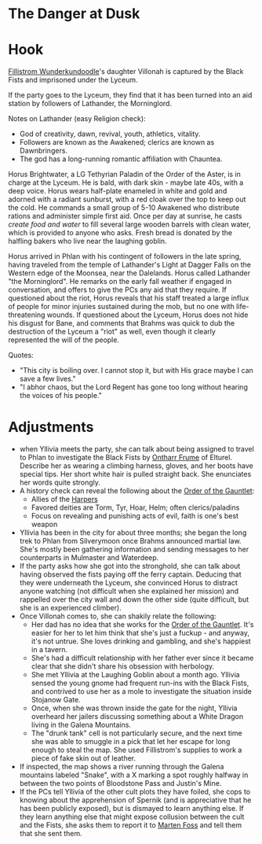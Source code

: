 # The Danger at Dusk

# Hook

[Fillistrom Wunderkundoodle](../npcs/Fillistrom%20Wunderkundoodle.md)'s daughter Villonah is captured by the Black Fists and imprisoned under the Lyceum.

If the party goes to the Lyceum, they find that it has been turned into an aid station by followers of Lathander, the Morninglord. 

Notes on Lathander (easy Religion check):

- God of creativity, dawn, revival, youth, athletics, vitality.
- Followers are known as the Awakened; clerics are known as Dawnbringers.
- The god has a long-running romantic affiliation with Chauntea.

Horus Brightwater, a LG Tethyrian Paladin of the Order of the Aster, is in charge at the Lyceum. He is bald, with dark skin - maybe late 40s, with a deep voice. Horus wears half-plate enameled in white and gold and adorned with a radiant sunburst, with a red cloak over the top to keep out the cold. He commands a small group of 5-10 Awakened who distribute rations and administer simple first aid. Once per day at sunrise, he casts *create food and water* to fill several large wooden barrels with clean water, which is provided to anyone who asks. Fresh bread is donated by the halfling bakers who live near the laughing goblin.

Horus arrived in Phlan with his contingent of followers in the late spring, having traveled from the temple of Lathander's Light at Dagger Falls on the Western edge of the Moonsea, near the Dalelands. Horus called Lathander "the Morninglord". He remarks on the early fall weather if engaged in conversation, and offers to give the PCs any aid that they require. If questioned about the riot, Horus reveals that his staff treated a large influx of people for minor injuries sustained during the mob, but no one with life-threatening wounds. If questioned about the Lyceum, Horus does not hide his disgust for Bane, and comments that Brahms was quick to dub the destruction of the Lyceum a "riot" as well, even though it clearly represented the will of the people.

Quotes:

- "This city is boiling over. I cannot stop it, but with His grace maybe I can save a few lives."
- "I abhor chaos, but the Lord Regent has gone too long without hearing the voices of his people."

# Adjustments

- when Yllivia meets the party, she can talk about being assigned to travel to Phlan to investigate the Black Fists by [Ontharr Frume](../npcs/Ontharr%20Frume.md) of Elturel. Describe her as wearing a climbing harness, gloves, and her boots have special tips. Her short white hair is pulled straight back. She enunciates her words quite strongly.
- A history check can reveal the following about the [Order of the Gauntlet](../factions/Order%20of%20the%20Gauntlet.md):
    - Allies of the [Harpers](../factions/Harpers.md)
    - Favored deities are Torm, Tyr, Hoar, Helm; often clerics/paladins
    - Focus on revealing and punishing acts of evil, faith is one's best weapon
- Yllivia has been in the city for about three months; she began the long trek to Phlan from Silverymoon once Brahms announced martial law. She's mostly been gathering information and sending messages to her counterparts in Mulmaster and Waterdeep.
- If the party asks how she got into the stronghold, she can talk about having observed the fists paying off the ferry captain. Deducing that they were underneath the Lyceum, she convinced Horus to distract anyone watching (not difficult when she explained her mission) and rappelled over the city wall and down the other side (quite difficult, but she is an experienced climber).
- Once Villonah comes to, she can shakily relate the following:
    - Her dad has no idea that she works for the [Order of the Gauntlet](../factions/Order%20of%20the%20Gauntlet.md). It's easier for her to let him think that she's just a fuckup - and anyway, it's not untrue. She loves drinking and gambling, and she's happiest in a tavern.
    - She's had a difficult relationship with her father ever since it became clear that she didn't share his obsession with herbology.
    - She met Yllivia at the Laughing Goblin about a month ago. Yllivia sensed the young gnome had frequent run-ins with the Black Fists, and contrived to use her as a mole to investigate the situation inside Stojanow Gate.
    - Once, when she was thrown inside the gate for the night, Yllivia overheard her jailers discussing something about a White Dragon living in the Galena Mountains.
    - The "drunk tank" cell is not particularly secure, and the next time she was able to smuggle in a pick that let her escape for long enough to steal the map. She used Fillistrom's supplies to work a piece of fake skin out of leather.
- If inspected, the map shows a river running through the Galena mountains labeled "Snake", with a X marking a spot roughly halfway in between the two points of Bloodstone Pass and Justin's Mine.
- If the PCs tell Yllivia of the other cult plots they have foiled, she cops to knowing about the apprehension of Spernik (and is appreciative that he has been publicly exposed), but is dismayed to learn anything else. If they learn anything else that might expose collusion between the cult and the Fists, she asks them to report it to [Marten Foss](../npcs/Marten%20Foss.md) and tell them that she sent them.